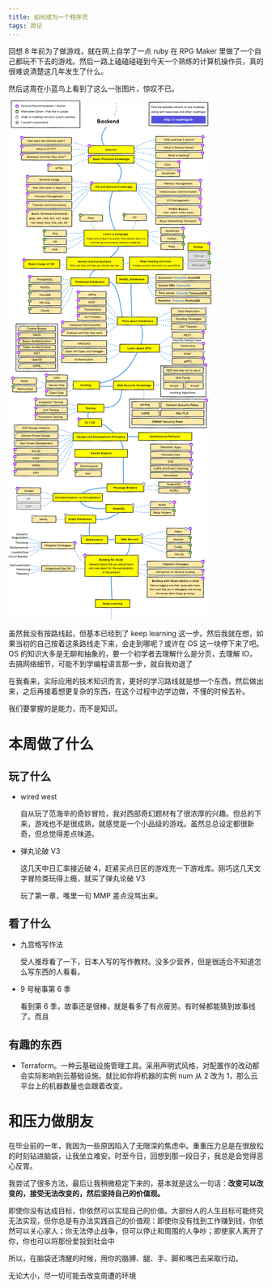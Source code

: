 ```yaml
---
title: 如何成为一个程序员
tags: 周记
---
```


回想 8 年前为了做游戏，就在网上自学了一点 ruby 在 RPG Maker 里做了一个自己都玩不下去的游戏。然后一路上磕磕碰碰到今天一个熟练的计算机操作员，真的很难说清楚这几年发生了什么。

然后这周在小蓝鸟上看到了这么一张图片，惊叹不已。

![backend](/assets/2022-04-17-backend-learning-rout.png)

虽然我没有按路线起，但基本已经到了 keep learning 这一步。然后我就在想，如果当初的自己按着这条路线走下来，会走到哪呢？或许在 OS 这一块停下来了吧。OS 的知识大多是无聊和抽象的，要一个初学者去理解什么是分页，去理解 IO，去搞网络细节，可能不到学编程语言那一步，就自我劝退了

在我看来，实际应用的技术知识而言，更好的学习路线就是想一个东西，然后做出来，之后再接着想更复杂的东西，在这个过程中边学边做，不懂的时候去补。

我们要掌握的是能力，而不是知识。

# 本周做了什么

## 玩了什么

- wired west
    
    自从玩了范海辛的奇妙冒险，我对西部奇幻题材有了很浓厚的兴趣。但总的下来，游戏也不是很成熟，就感觉是一个小品级的游戏。虽然总总设定都很新奇，但总觉得差点味道。
    
- 弹丸论破 V3
    
    这几天中日汇率接近破 4，赶紧买点日区的游戏充一下游戏库。刚巧这几天文字冒险类玩得上瘾，就买了弹丸论破 V3
    
    玩了第一章，嘴里一句 MMP 差点没骂出来。
    

## 看了什么

- 九宫格写作法
    
    受人推荐看了一下，日本人写的写作教材。没多少营养，但是很适合不知道怎么写东西的人看看。
    
- 9 号秘事第 6 季
    
    看到第 6 季，故事还是很棒，就是看多了有点疲劳。有时候都能猜到故事线了。而且
    

## 有趣的东西

- Terraform。一种云基础设施管理工具。采用声明式风格，对配置作的改动都会实际影响到云基础设施。就比如你将机器的实例 num 从 2 改为 1，那么云平台上的机器数量也会跟着改变。

# 和压力做朋友

在毕业前的一年，我因为一些原因陷入了无限深的焦虑中。重重压力总是在很放松的时刻钻进脑袋，让我坐立难安。时至今日，回想到那一段日子，我总是会觉得恶心反胃。

我尝试了很多方法，最后让我稍微稳定下来的，基本就是这么一句话：**改变可以改变的，接受无法改变的，然后坚持自己的价值观。**

即使你没有达成目标，你依然可以实现自己的价值。大部份人的人生目标可能终究无法实现，但你总是有办法实践自己的价值观：即使你没有找到工作赚到钱，你依然可以关心家人；你无法停止战争，但可以停止和周围的人争吵；即使家人离开了你，你也可以将那份爱投到社会中

所以，在脑袋还清醒的时候，用你的胳膊、腿、手、脚和嘴巴去采取行动。

无论大小，尽一切可能去改变周遭的环境
